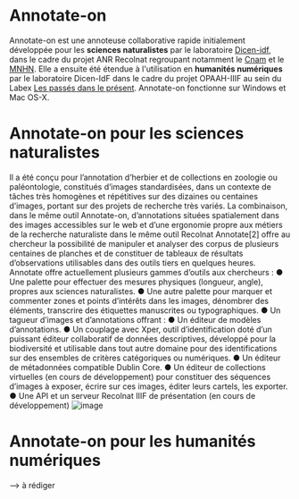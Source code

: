 # Annotate-on
Annotate-on est une annoteuse collaborative rapide initialement développée pour les **sciences naturalistes** par le laboratoire [Dicen-idf](https://www.dicen-idf.org), dans le cadre du projet ANR Recolnat regroupant notamment le [Cnam](https://www.cnam.fr) et le [MNHN](https://www.mnhn.fr). 
Elle a ensuite été étendue à l'utilisation en **humanités numériques** par le laboratoire Dicen-IdF dans le cadre du projet OPAAH-IIIF au sein du Labex [Les passés dans le présent](http://passes-present.eu/).
Annotate-on fonctionne sur Windows et Mac OS-X.
# Annotate-on pour les sciences naturalistes
Il a été conçu pour l’annotation d’herbier et de collections en zoologie ou paléontologie, constitués d’images standardisées, dans un contexte de tâches très homogènes et répétitives sur des dizaines ou centaines d’images, portant sur des projets de recherche très variés. La combinaison, dans le même outil Annotate-on,  d’annotations situées spatialement dans des images accessibles sur le web  et d’une ergonomie propre aux métiers de la recherche naturaliste dans le même outil Recolnat Annotate[2] offre au chercheur la possibilité de manipuler et analyser des corpus de plusieurs centaines de planches et de constituer de tableaux de résultats d’observations utilisables dans des outils tiers en quelques heures.
Annotate offre actuellement plusieurs gammes d’outils aux chercheurs :
●	Une palette pour effectuer des mesures physiques (longueur, angle), propres aux sciences naturalistes.
●	Une autre palette pour marquer et commenter zones et points d’intérêts dans les images, dénombrer des éléments, transcrire des étiquettes manuscrites ou typographiques.
●	Un tagueur d’images et d’annotations offrant :
●      Un éditeur de modèles d’annotations.
●      Un couplage avec Xper, outil d’identification doté d’un puissant éditeur collaboratif de données descriptives, développé pour la biodiversité et utilisable dans tout autre domaine pour des identifications sur des ensembles de critères catégoriques ou numériques.
●      Un éditeur de métadonnées compatible Dublin Core.
●      Un éditeur de collections virtuelles (en cours de développement) pour constituer des séquences d’images à exposer, écrire sur ces images, éditer leurs cartels, les exporter.
●      Une API et un serveur Recolnat IIIF de présentation (en cours de développement)
![image](https://user-images.githubusercontent.com/94907733/143025795-a9e858b1-2f13-4d05-8148-8746a5ebff66.png)
# Annotate-on pour les humanités numériques
--> à rédiger
